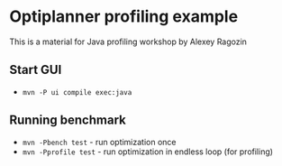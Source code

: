 Optiplanner profiling example
====

This is a material for Java profiling workshop by Alexey Ragozin

Start GUI
----

 - `mvn -P ui compile exec:java`

Running benchmark
----

 - `mvn -Pbench test` - run optimization once
 - `mvn -Pprofile test` - run optimization in endless loop (for profiling)
